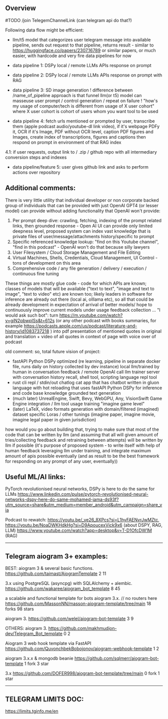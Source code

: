 ## Overview

#TODO /join TelegemChannelLink (can telegram api do that?)

Following data flow might be efficient:
- llm/t5 model that categorizes user telegram message into available pipeline, sends out request to that pipeline, returns result - similar to https://huggingface.co/papers/2307.16789 or similar papers, or much easier, with hardcode and very fire data pipelines for now 

- data pipeline 1: DSPy local / remote LLMs APIs response on prompt  
  
- data pipeline 2: DSPy local / remote LLMs APIs response on prompt with RAG 
  
- data pipeline 3: SD image generation 
! difference between /name_of_pipeline approach is that funnel llm(or t5) model can masseuse user prompt / control generation / repeat on failure
! "how's my usage of computer/tech is different from usage of X user cohort" where X user cohort is cohort of users whom you want tool to be used
  
- data pipeline 4: fetch urls mentioned or prompted by user, transcribe them (apple podcast audio/youtube-dl link video), if it's webpage PDFy it, OCR if it's Image, PDF without OCR level, caption PDF figures and Images, create index of transcriptions, figures and captions 
then respond on prompt in environment of that RAG index
  
4.1: if user requests, output link to / .zip / github repo with all intermediary conversion steps and indexes
  
- data pipeline/feature 5: user gives github link and asks to perform actions over repository 
 
## Additional comments:
 
There is very little utility that individual developer or non corporate backed group of individuals that can be provided with just OpenAI GPT4 (or  lesser model) can provide without adding functionality that OpenAI won't provide: 
1. Per prompt deep dive: crawling, fetching, indexing of the prompt related links, then grounded response - Open AI UI can provide only limited deepness level, proposed system can index vast knowledge that is private files of user/message/attachments history/specific to prompt 
2. Specific referenced knowledge lookup: "find on this Youtube channel", "find in this podcast" - OpenAI won't do that because silly lawyers  
3. User Filesystem / Cloud Storage Management and File Editing 
4. Virtual Machines, Shells, Credentials, Cloud Management, UI Control - tons of development on this area 
5. Comprehensive code / any file generation / delivery / execution / continuous fine tuning 

These things are mostly glue code - code for which APIs are known; classes of models that will be available ("text to text", "image and text to image", "text to video" etc) are known too; likely leaders in software for inference are already out there (local ai, olllama etc), so all that could be already development in expectation of arrival of better models/ hope to continuously improve current models under usage feedback collection
...
"I would ask such bot":
turn https://m.youtube.com/watch?v=giN2pbwpISs&t=612s (or any other podcast with books summaries, for example https://podcasts.apple.com/us/podcast/literature-and-history/id1083737218 ) into pdf presentation of mentioned quotes in original and translation + video of all quotes in context of page with voice over of podcast

old comment:
so, total future vision of project:
 - fastAPI Python DSPy optimized (re learning, pipeline in separate docker file, runs daily on history collected by dev instance) local llm/trained by human in conversation feedback / remote OpenAI call llm trainer server with conversation history recall, shell tool, scripting language repl tool
 - rust cli repl / stdin/out chatlog cat app that has chatbot written in gluon language with hot reloading that uses fastAPI Python DSPy for inference and code base knowledge grounded text generation
 - (much later) UnrealEngine, Swift, Bevy, WebGPU, Any, VisionSwift Game Engine integration / llm tool usage training "imagine game level"
 - (later) LaTeX, video formats generation with domain/filtered (imagined) dataset specific Loras / other tunings  (imagine paper, imagine movie, imagine legal paper in given jurisdiction)

how would you go about building that, trying to make sure that most of the code that can be written by llm (and assuming that all will given amount of tries/collecting feedback and retraining between attempts) will be written by llm if possible
(it's purpose of proposed system - to write itself with help of human feedback leveraging llm under training, and integrate maximum amount of apis possible eventually (and as result to be the best framework for responding on any prompt of any user, eventually))


## Useful ML/AI links:
PyTorch revolutionised neural networks, DSPy is here to do the same for LLMs 
https://www.linkedin.com/pulse/pytorch-revolutionised-neural-networks-dspy-here-do-same-mohamed-jama-ds93f?utm_source=share&utm_medium=member_android&utm_campaign=share_via

Podcast to rewatch: https://youtu.be/_ye26_8XPcs?si=L1hyFAENvrJwMZtc,
https://youtu.be/NoaDWKHdkHg?si=D9ApoucexVick9x6 (about DSPY, RAG, LLM)
https://www.youtube.com/watch?app=desktop&v=T-D1OfcDW1M (RAG)
____________________________________________________________________
## Telegram aiogram 3+ examples:
BEST:
aiogram 3 & several basic functions.
https://github.com/taimast/AiogramTemplate  2 11

3.x using PostgreSQL (asyncpg) with SQLAlchemy + alembic.
https://github.com/wakaree/aiogram_bot_template  8 45

a scalable and functional template for bots aiogram 3.x. // no routers here
https://github.com/MassonNN/masson-aiogram-template/tree/main 18 forks 98 stars

aiogram 3.
https://github.com/welel/aiogram-bot-template 3 9

OTHERS:
aiogram 3.
https://github.com/makhmudjon-dev/Telegram_Bot_template  0  2 

Aiogram 3 web hook template via FastAPI
https://github.com/QuvonchbekBobojonov/aiogram-webhook-template  1  2 

aiogram 3.x.x & mongodb beanie
https://github.com/sqlmerr/aiogram-bot-template 1 fork 3 star

3.x 
https://github.com/DOFER998/aiogram-bot-template/tree/main 0 fork 1 star
__________________________________________________________________________________________

## TELEGRAM LIMITS DOC:
https://limits.tginfo.me/en